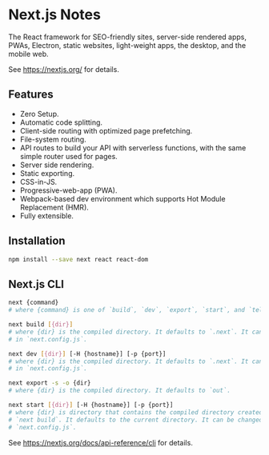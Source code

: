 # Next.js Notes

The React framework for SEO-friendly sites, server-side rendered apps, PWAs, Electron, static websites, light-weight apps, the desktop, and the mobile web.

See https://nextjs.org/ for details.


## Features

- Zero Setup.
- Automatic code splitting.
- Client-side routing with optimized page prefetching.
- File-system routing.
- API routes to build your API with serverless functions, with the same simple router used for pages.
- Server side rendering.
- Static exporting.
- CSS-in-JS.
- Progressive-web-app (PWA).
- Webpack-based dev environment which supports Hot Module Replacement (HMR).
- Fully extensible.


## Installation

```sh
npm install --save next react react-dom
```


## Next.js CLI

```sh
next {command}
# where {command} is one of `build`, `dev`, `export`, `start`, and `telemetry`.
```

```sh
next build [{dir}]
# where {dir} is the compiled directory. It defaults to `.next`. It can be changed
# in `next.config.js`.
```

```sh
next dev [{dir}] [-H {hostname}] [-p {port}]
# where {dir} is the compiled directory. It defaults to `.next`. It can be changed
# in `next.config.js`.
```

```sh
next export -s -o {dir}
# where {dir} is the compiled directory. It defaults to `out`.
```

```sh
next start [{dir}] [-H {hostname}] [-p {port}]
# where {dir} is directory that contains the compiled directory created by running
# `next build`. It defaults to the current directory. It can be changed in
# `next.config.js`.
```

See https://nextjs.org/docs/api-reference/cli for details.
